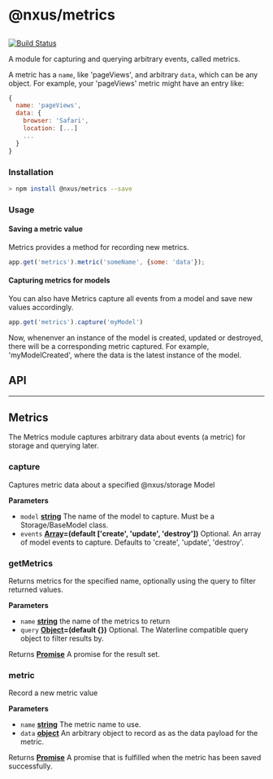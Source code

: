 # @nxus/metrics

## 

[![Build Status](https://travis-ci.org/nxus/metrics.svg?branch=master)](https://travis-ci.org/nxus/metrics)

A module for capturing and querying arbitrary events, called metrics.

A metric has a `name`, like 'pageViews', and arbitrary `data`, which can be any object.  For example, your 'pageViews' metric might have an entry like:

```javascript
{
  name: 'pageViews',
  data: {
    browser: 'Safari',
    location: [...]
    ...
  }
}
```

### Installation

```bash
> npm install @nxus/metrics --save
```

### Usage

#### Saving a metric value

Metrics provides a method for recording new metrics.

```javascript
app.get('metrics').metric('someName', {some: 'data'});
```

#### Capturing metrics for models

You can also have Metrics capture all events from a model and save new values accordingly.

```javascript
app.get('metrics').capture('myModel')
```

Now, whenenver an instance of the model is created, updated or destroyed, there will be a corresponding metric captured.  For example, 'myModelCreated', where the data is the latest instance of the model.

## API

* * *

## Metrics

The Metrics module captures arbitrary data about events (a metric) for storage and querying later.

### capture

Captures metric data about a specified @nxus/storage Model

**Parameters**

-   `model` **[string](https://developer.mozilla.org/en-US/docs/Web/JavaScript/Reference/Global_Objects/String)** The name of the model to capture. Must be a Storage/BaseModel class.
-   `events` **[Array](https://developer.mozilla.org/en-US/docs/Web/JavaScript/Reference/Global_Objects/Array)=(default \['create', 'update', 'destroy'])** Optional. An array of model events to capture. Defaults to 'create', 'update', 'destroy'.

### getMetrics

Returns metrics for the specified name, optionally using the query to filter returned values.

**Parameters**

-   `name` **[string](https://developer.mozilla.org/en-US/docs/Web/JavaScript/Reference/Global_Objects/String)** the name of the metrics to return
-   `query` **[Object](https://developer.mozilla.org/en-US/docs/Web/JavaScript/Reference/Global_Objects/Object)=(default {})** Optional.  The Waterline compatible query object to filter results by.

Returns **[Promise](https://developer.mozilla.org/en-US/docs/Web/JavaScript/Reference/Global_Objects/Promise)** A promise for the result set.

### metric

Record a new metric value

**Parameters**

-   `name` **[string](https://developer.mozilla.org/en-US/docs/Web/JavaScript/Reference/Global_Objects/String)** The metric name to use.
-   `data` **[object](https://developer.mozilla.org/en-US/docs/Web/JavaScript/Reference/Global_Objects/Object)** An arbitrary object to record as as the data payload for the metric.

Returns **[Promise](https://developer.mozilla.org/en-US/docs/Web/JavaScript/Reference/Global_Objects/Promise)** A promise that is fulfilled when the metric has been saved successfully.
